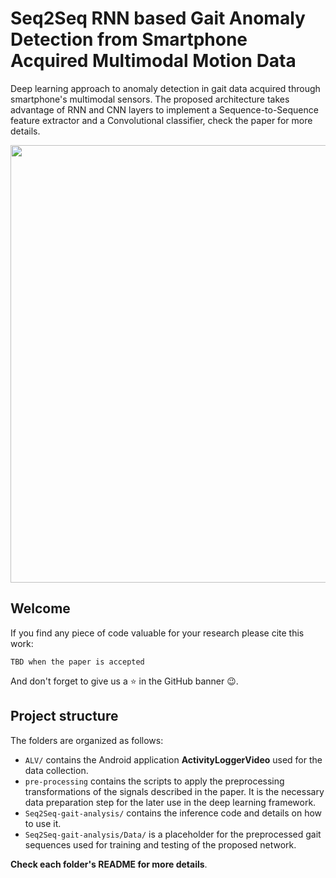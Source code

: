 # Seq2Seq RNN based Gait Anomaly Detection from Smartphone Acquired Multimodal Motion Data
Deep learning approach to anomaly detection in gait data acquired through smartphone's multimodal sensors.
The proposed architecture takes advantage of RNN and CNN layers to implement a Sequence-to-Sequence feature extractor and a Convolutional classifier, check the paper for more details.</br>
<p align="center">
<img src="https://github.com/Soldelli/gait_anomaly_detection/blob/master/ALV/images/teaser_gait_analysis.png" width="700">
</p>

## Welcome
If you find any piece of code valuable for your research please cite this work:</br>

``` 
TBD when the paper is accepted 
```

And don't forget to give us a :star: in the GitHub banner :wink:.

## Project structure
The folders are organized as follows:
- `ALV/` contains the Android application **ActivityLoggerVideo** used for the data collection.
- `pre-processing` contains the scripts to apply the preprocessing transformations of the signals described in the paper. It is the necessary data preparation step for the later use in the deep learning framework.
- `Seq2Seq-gait-analysis/` contains the inference code and details on how to use it.
- `Seq2Seq-gait-analysis/Data/` is a placeholder for the preprocessed gait sequences used for training and testing of the proposed network. </br>

**Check each folder's README for more details**.


					
